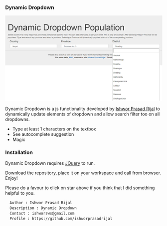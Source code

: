 ### Dynamic Dropdown
[![N|Solid](https://github.com/ishworprasadrijal/dynamic-dropdown/blob/master/preview.png)](https://github.com/ishworprasadrijal/dynamic-dropdown)

Dynamic Dropdown is a js functionality developed by [Ishwor Prasad Rijal](https://github.com/ishworprasadrijal) to dynamically update elements of dropdown and allow search filter too on all dropdowns.

  - Type at least 1 characters on the textbox
  - See autocomplete suggestion
  - Magic

### Installation

Dynamic Dropdown requires [JQuery](https://code.jquery.com/jquery-3.3.1.min.js/) to run.

Download the repository, place it on your workspace and call from browser. Enjoy!

Please do a favour to click on star above if you think that I did something helpful to you.
```sh
  Author : Ishwor Prasad Rijal
  Description : Dynamic Dropdown
  Contact : ishworsws@gmail.com
  Profile : https://github.com/ishworprasadrijal
```
